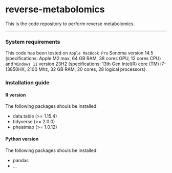 # reverse-metabolomics

This is the code repository to perform reverse metabolomics.

----------------------------------------
### System requirements
This code has been tested on `Apple MacBook Pro` Sonoma version 14.5 (specifications: Apple M2 max, 64 GB RAM, 38 cores GPU, 12 cores CPU) and `Windows 11` version 23H2 (specifications: 13th Gen Intel(R) core (TM) i7-13850HX, 2100 Mhz, 32 GB RAM, 20 cores, 28 logical processors). 

### Installation guide
#### R version
The following packages shouls be installed: 
- data.table (>= 1.15.4)
- tidyverse (>= 2.0.0)
- pheatmap (>= 1.0.12)

#### Python version
The following packages shouls be installed: 
- pandas
- ...

